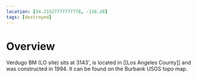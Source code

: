 ```yaml
---
location: [34.21527777777778, -118.28]
tags: [destroyed]
---
```


# Overview

Verdugo BM (LO site) sits at 3143', is located in [[Los Angeles County]] and was constructed in 1994. It can be found on the Burbank USGS topo map.

